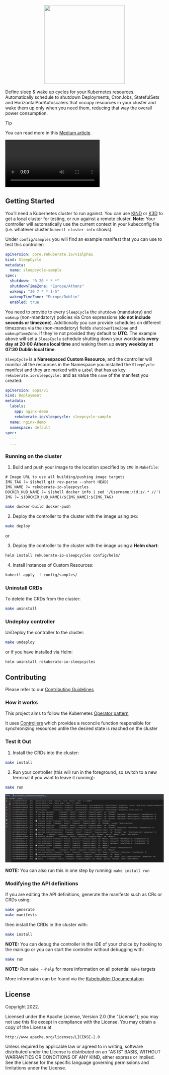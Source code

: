 <p align="center">
  <img width="256" height="250" src="https://github.com/rekuberate-io/sleepcycles/blob/main/docs/images/rekuberate-sleepcycle-logo.png?raw=true">
</p>

Define sleep & wake up cycles for your Kubernetes resources. Automatically schedule to shutdown Deployments, CronJobs, StatefulSets and HorizontalPodAutoscalers that occupy resources in your cluster and wake them up only when you need them, reducing that way the overall power consumption.

> [!TIP]
> You can read more in this [Medium article](https://medium.com/@akyriako/rekuberate-io-sleepcycles-an-automated-way-to-reclaim-your-unused-kubernetes-resources-852e8db313ec).

![](docs%2Fimages%2FScreencast%20from%2005-24-2024%2011%3A13%3A28%20AM.webm)

## Getting Started
You’ll need a Kubernetes cluster to run against. You can use [KIND](https://sigs.k8s.io/kind) or [K3D](https://k3d.io) to get a local cluster for testing, or run against a remote cluster.
**Note:** Your controller will automatically use the current context in your kubeconfig file (i.e. whatever cluster `kubectl cluster-info` shows).

Under `config/samples` you will find an example manifest that you can use to test this controller:

```yaml
apiVersion: core.rekuberate.io/v1alpha1
kind: SleepCycle
metadata:
  name: sleepcycle-sample
spec:
  shutdown: "0 20 * * *"
  shutdownTimeZone: "Europe/Athens"
  wakeup: "30 7 * * 1-5"
  wakeupTimeZone: "Europe/Dublin"
  enabled: true
```

You need to provide to every `SleepCycle` the `shutdown` (mandatory) and `wakeup` (non-mandatory) policies via Cron expressions (**do not include seconds or timezone**). 
Additionally you can provide schedules on different timezones via the (non-mandatory) fields `shutdownTimeZone` and  `wakeupTimeZone`. If they're not provided they default to **UTC**.
The example above will set a `SleepCycle` schedule shutting down  your workloads **every day at 20:00 Athens local time** and waking them up **every weekday at 07:30 Dublin local time**.

`SleepCycle` is a **Namespaced Custom Resource**, and the controller will monitor all the resources in the Namespace you installed the
`SleepCycle` manifest and they are marked with a `Label` that has as key `rekuberate.io/sleepcycle:` and as value the `name` of the manifest you created:

```yaml
apiVersion: apps/v1
kind: Deployment
metadata:
  labels:
    app: nginx-demo
    rekuberate.io/sleepcycle: sleepcycle-sample
  name: nginx-demo
  namespace: default
spec:
  ...
  ...
```

### Running on the cluster

1. Build and push your image to the location specified by `IMG` in `Makefile`:

```shell
# Image URL to use all building/pushing image targets
IMG_TAG ?= $(shell git rev-parse --short HEAD)
IMG_NAME ?= rekuberate-io-sleepcycles
DOCKER_HUB_NAME ?= $(shell docker info | sed '/Username:/!d;s/.* //')
IMG ?= $(DOCKER_HUB_NAME)/$(IMG_NAME):$(IMG_TAG)
```

```sh
make docker-build docker-push
```

2. Deploy the controller to the cluster with the image using `IMG`:

```sh
make deploy
```

or

3. Deploy the controller to the cluster with the image using a **Helm chart**:

```sh
helm install rekuberate-io-sleepcycles config/helm/
```

4. Install Instances of Custom Resources:

```sh
kubectl apply -f config/samples/
```

### Uninstall CRDs
To delete the CRDs from the cluster:

```sh
make uninstall
```

### Undeploy controller
UnDeploy the controller to the cluster:

```sh
make undeploy
```
or if you have installed via Helm:

```shell
helm uninstall rekuberate-io-sleepcycles
```

## Contributing
Please refer to our [Contributing Guidelines](CONTRIBUTING.md)

### How it works
This project aims to follow the Kubernetes [Operator pattern](https://kubernetes.io/docs/concepts/extend-kubernetes/operator/)

It uses [Controllers](https://kubernetes.io/docs/concepts/architecture/controller/) 
which provides a reconcile function responsible for synchronizing resources untile the desired state is reached on the cluster 

### Test It Out
1. Install the CRDs into the cluster:

```sh
make install
```

2. Run your controller (this will run in the foreground, so switch to a new terminal if you want to leave it running):

```sh
make run
```

![debugging the controller](docs/images/SCR-20221222-hij.png)

**NOTE:** You can also run this in one step by running: `make install run`

### Modifying the API definitions
If you are editing the API definitions, generate the manifests such as CRs or CRDs using:

```sh
make generate
make manifests
```

then install the CRDs in the cluster with:

```sh
make install
```

**NOTE:** You can debug the controller in the IDE of your choice by hooking to the main.go or you can start
the controller without debugging with:

```sh
make run
```

**NOTE:** Run `make --help` for more information on all potential `make` targets

More information can be found via the [Kubebuilder Documentation](https://book.kubebuilder.io/introduction.html)

## License

Copyright 2022.

Licensed under the Apache License, Version 2.0 (the "License");
you may not use this file except in compliance with the License.
You may obtain a copy of the License at

    http://www.apache.org/licenses/LICENSE-2.0

Unless required by applicable law or agreed to in writing, software
distributed under the License is distributed on an "AS IS" BASIS,
WITHOUT WARRANTIES OR CONDITIONS OF ANY KIND, either express or implied.
See the License for the specific language governing permissions and
limitations under the License.

